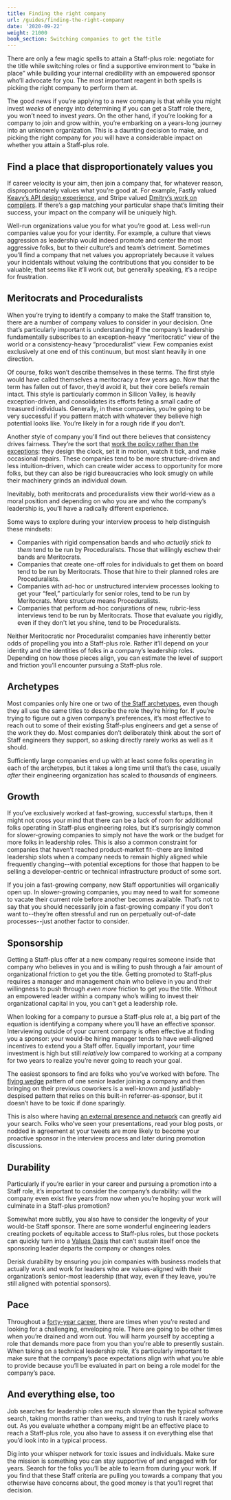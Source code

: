 ```yaml
---
title: Finding the right company
url: /guides/finding-the-right-company
date: '2020-09-22'
weight: 21000
book_section: Switching companies to get the title
---
```



There are only a few magic spells to attain a Staff-plus role: negotiate for the title while switching roles or find a supportive environment to “bake in place” while building your internal credibility with an empowered sponsor who’ll advocate for you. The most important reagent in both spells is picking the right company to perform them at.

The good news if you’re applying to a new company is that while you might invest _weeks_ of energy into determining if you can get a Staff role there, you won’t need to invest _years_. On the other hand, if you’re looking for a company to join and grow within, you’re embarking on a years-long journey into an unknown organization. This is a daunting decision to make, and picking the right company for _you_ will have a considerable impact on whether you attain a Staff-plus role.


## Find a place that disproportionately values you

If career velocity is your aim, then join a company that, for whatever reason, disproportionately values what you’re good at. For example, Fastly valued [Keavy’s API design experience](https://staffeng.com/stories/keavy-mcminn), and Stripe valued [Dmitry’s work on compilers](https://staffeng.com/stories/dmitry-petrashko). If there’s a gap matching your particular shape that’s limiting their success, your impact on the company will be uniquely high.

Well-run organizations value you for what you’re good at. Less well-run companies value you for your identity. For example, a culture that views aggression as leadership would indeed promote and center the most aggressive folks, but to their culture’s and team’s detriment. Sometimes you’ll find a company that net values you appropriately because it values your incidentals without valuing the contributions that you consider to be valuable; that seems like it’ll work out, but generally speaking, it’s a recipe for frustration.


## Meritocrats and Proceduralists

When you’re trying to identify a company to make the Staff transition to, there are a number of company values to consider in your decision. One that’s particularly important is understanding if the company’s leadership fundamentally subscribes to an exception-heavy “meritocratic” view of the world or a consistency-heavy “proceduralist” view. Few companies exist exclusively at one end of this continuum, but most slant heavily in one direction.

Of course, folks won’t describe themselves in these terms. The first style would have called themselves a meritocracy a few years ago. Now that the term has fallen out of favor, they’d avoid it, but their core beliefs remain intact. This style is particularly common in Silicon Valley, is heavily exception-driven, and consolidates its efforts feting a small cadre of treasured individuals. Generally, in these companies, you’re going to be very successful if you pattern match with whatever they believe high potential looks like. You’re likely in for a rough ride if you don’t.

Another style of company you’ll find out there believes that consistency drives fairness. They’re the sort that [work the policy rather than the exceptions](https://lethain.com/work-policy-not-exceptions/): they design the clock, set it in motion, watch it tick, and make occasional repairs. These companies tend to be more structure-driven and less intuition-driven, which can create wider access to opportunity for more folks, but they can also be rigid bureaucracies who look smugly on while their machinery grinds an individual down.

Inevitably, both meritocrats and proceduralists view their world-view as a moral position and depending on who you are and who the company’s leadership is, you’ll have a radically different experience.

Some ways to explore during your interview process to help distinguish these mindsets:



*   Companies with rigid compensation bands and who _actually stick to them_ tend to be run by Proceduralists. Those that willingly eschew their bands are Meritocrats.
*   Companies that create one-off roles for individuals to get them on board tend to be run by Meritocrats. Those that hire to their planned roles are Proceduralists.
*   Companies with ad-hoc or unstructured interview processes looking to get your “feel,” particularly for senior roles, tend to be run by Meritocrats. More structure means Proceduralists.
*   Companies that perform ad-hoc conjurations of new, rubric-less interviews tend to be run by Meritocrats. Those that evaluate you rigidly, even if they don't let you shine, tend to be Proceduralists.

Neither Meritocratic nor Proceduralist companies have inherently better odds of propelling you into a Staff-plus role. Rather it’ll depend on your identity and the identities of folks in a company’s leadership roles. Depending on how those pieces align, you can estimate the level of support and friction you’ll encounter pursuing a Staff-plus role.


## Archetypes

Most companies only hire one or two of [the Staff archetypes](https://staffeng.com/guides/staff-archetypes), even though they all use the same titles to describe the role they’re hiring for. If you’re trying to figure out a given company’s preferences, it’s most effective to reach out to some of their existing Staff-plus engineers and get a sense of the work they do. Most companies don’t deliberately think about the sort of Staff engineers they support, so asking directly rarely works as well as it should.

Sufficiently large companies end up with at least some folks operating in each of the archetypes, but it takes a long time until that’s the case, usually _after_ their engineering organization has scaled to _thousands_ of engineers.


## Growth

If you’ve exclusively worked at fast-growing, successful startups, then it might not cross your mind that there can be a lack of room for additional folks operating in Staff-plus engineering roles, but it’s surprisingly common for slower-growing companies to simply not have the work or the budget for more folks in leadership roles. This is also a common constraint for companies that haven’t reached product-market fit--there are limited leadership slots when a company needs to remain highly aligned while frequently changing--with potential exceptions for those that happen to be selling a developer-centric or technical infrastructure product of some sort.

If you join a fast-growing company, new Staff opportunities will organically open up. In slower-growing companies, you may need to wait for someone to vacate their current role before another becomes available. That’s not to say that you should necessarily join a fast-growing company if you don’t want to--they’re often stressful and run on perpetually out-of-date processes--just another factor to consider.


## Sponsorship

Getting a Staff-plus offer at a new company requires someone inside that company who believes in you and is willing to push through a fair amount of organizational friction to get you the title. Getting promoted to Staff-plus requires a manager and management chain who believe in you and their willingness to push through _even more_ friction to get you the title. Without an empowered leader within a company who’s willing to invest their organizational capital in you, you can’t get a leadership role.

When looking for a company to pursue a Staff-plus role at, a big part of the equation is identifying a company where you’ll have an effective sponsor. Interviewing outside of your current company is often effective at finding you a sponsor: your would-be hiring manager tends to have well-aligned incentives to extend you a Staff offer. Equally important, your time investment is high but still _relatively_ low compared to working at a company for two years to realize you’re never going to reach your goal.

The easiest sponsors to find are folks who you’ve worked with before. The [flying wedge](https://en.wikipedia.org/wiki/Flying_wedge) pattern of one senior leader joining a company and then bringing on their previous coworkers is a well-known and justifiably-despised pattern that relies on this built-in referrer-as-sponsor, but it doesn’t have to be toxic if done sparingly.

This is also where having [an external presence and network](https://staffeng.com/guides/network-of-peers) can greatly aid your search. Folks who’ve seen your presentations, read your blog posts, or nodded in agreement at your tweets are more likely to become your proactive sponsor in the interview process and later during promotion discussions.


## Durability

Particularly if you’re earlier in your career and pursuing a promotion into a Staff role, it’s important to consider the company’s durability: will the company even exist five years from now when you’re hoping your work will culminate in a Staff-plus promotion?

Somewhat more subtly, you also have to consider the longevity of your would-be Staff sponsor. There are some wonderful engineering leaders creating pockets of equitable access to Staff-plus roles, but those pockets can quickly turn into a [Values Oasis](https://lethain.com/values-oasis/) that can’t sustain itself once the sponsoring leader departs the company or changes roles.

Derisk durability by ensuring you join companies with business models that actually work and work for leaders who are values-aligned with their organization’s senior-most leadership (that way, even if they leave, you’re still aligned with potential sponsors).


## Pace

Throughout a [forty-year career](https://lethain.com/forty-year-career/), there are times when you’re rested and looking for a challenging, enveloping role. There are going to be other times when you’re drained and worn out. You will harm yourself by accepting a role that demands more pace from you than you’re able to presently sustain. When taking on a technical leadership role, it’s particularly important to make sure that the company’s pace expectations align with what you’re able to provide because you’ll be evaluated in part on being a role model for the company’s pace.


## And everything else, too

Job searches for leadership roles are much slower than the typical software search, taking months rather than weeks, and trying to rush it rarely works out. As you evaluate whether a company might be an effective place to reach a Staff-plus role, you also have to assess it on everything else that you’d look into in a typical process.

Dig into your whisper network for toxic issues and individuals. Make sure the mission is something you can stay supportive of and engaged with for years. Search for the folks you’ll be able to learn from during your work. If you find that these Staff criteria are pulling you towards a company that you otherwise have concerns about, the good money is that you’ll regret that decision.
